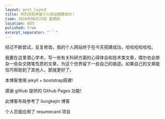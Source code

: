 ```yaml
---
layout: post_layout
title: 热烈庆祝李骏个人网站搭建成功！
time: 2016年06月23日 星期四
location: 纽约
pulished: true
excerpt_separator: "```"
---
```

经过不断尝试，反复修改，我的个人网站终于在今天搭建成功，哈哈哈哈哈哈。

我要在这里潜心学术，写一些有关科研方面的心得体会和技术类文章，偶尔也会掺杂一些杂文随笔性质的文章，为这个世界留下一些自己的痕迹。如果自己的文章能恰巧帮助到了其他人，那就更好了。

本博客使用 jekyll + bootstrap搭建!

感谢 github 提供的 Github Pages 功能!

此博客布局参考了 liungkejin 博客

个人页面应用了 resumecard 项目

